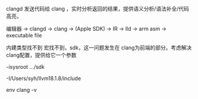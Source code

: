 clangd 发送代码给 clang ，实时分析返回的结果，提供语义分析/语法补全/代码高亮，

编辑器 -> clangd -> clang -> (Apple SDK) -> IR -> lld -> arm asm -> executable file

内建类型找不到 宏找不到，sdk，这一问题发生在 clang为前端的部分。考虑解决clang配置，提供给它一个参数

-isysroot .../sdk

-I/Users/syh/llvm18.1.8/include

env clang -v